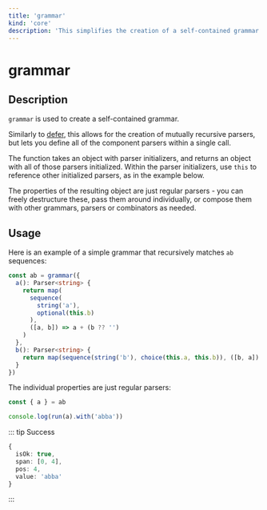 ```yaml
---
title: 'grammar'
kind: 'core'
description: 'This simplifies the creation of a self-contained grammar.'
---
```


# grammar

## Description

`grammar` is used to create a self-contained grammar.

Similarly to [defer], this allows for the creation of mutually recursive parsers,
but lets you define all of the component parsers within a single call.

The function takes an object with parser initializers, and returns an object with
all of those parsers initialized. Within the parser initializers, use `this` to
reference other initialized parsers, as in the example below.

The properties of the resulting object are just regular parsers - you can freely
destructure these, pass them around individually, or compose them with other
grammars, parsers or combinators as needed.

## Usage

Here is an example of a simple grammar that recursively matches `ab` sequences:

```ts
const ab = grammar({
  a(): Parser<string> {
    return map(
      sequence(
        string('a'),
        optional(this.b)
      ),
      ([a, b]) => a + (b ?? '')
    )
  },
  b(): Parser<string> {
    return map(sequence(string('b'), choice(this.a, this.b)), ([b, a]) => b + a)
  }
})
```

The individual properties are just regular parsers:

```ts
const { a } = ab

console.log(run(a).with('abba'))
```

::: tip Success
```ts
{
  isOk: true,
  span: [0, 4],
  pos: 4,
  value: 'abba'
}
```
:::

[defer]: ../parsers/defer

